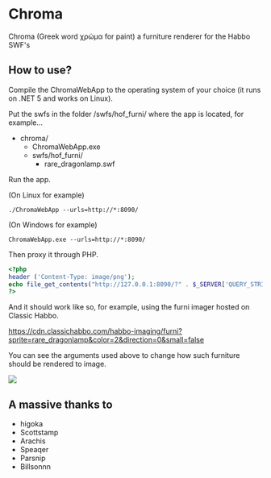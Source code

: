 # Chroma
Chroma (Greek word χρώμα for paint) a furniture renderer for the Habbo SWF's

## How to use?

Compile the ChromaWebApp to the operating system of your choice (it runs on .NET 5 and works on Linux).

Put the swfs in the folder /swfs/hof_furni/ where the app is located, for example...

- chroma/
  - ChromaWebApp.exe
  - swfs/hof_furni/
    - rare_dragonlamp.swf

Run the app.

(On Linux for example)

``./ChromaWebApp --urls=http://*:8090/``

(On Windows for example)

``ChromaWebApp.exe --urls=http://*:8090/``

Then proxy it through PHP.

```php
<?php
header ('Content-Type: image/png');
echo file_get_contents("http://127.0.0.1:8090/?" . $_SERVER['QUERY_STRING']);
?>
```

And it should work like so, for example, using the furni imager hosted on Classic Habbo.

https://cdn.classichabbo.com/habbo-imaging/furni?sprite=rare_dragonlamp&color=2&direction=0&small=false

You can see the arguments used above to change how such furniture should be rendered to image.

![](https://cdn.classichabbo.com/habbo-imaging/furni?sprite=rare_dragonlamp&color=2&direction=0&small=false)

## A massive thanks to

- higoka
- Scottstamp
- Arachis
- Speaqer
- Parsnip
- Billsonnn
